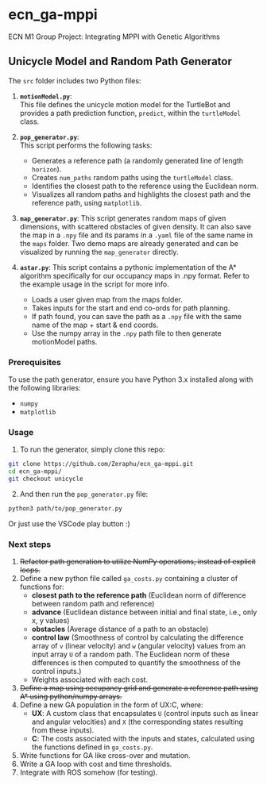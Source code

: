 # ecn_ga-mppi
ECN M1 Group Project: Integrating MPPI with Genetic Algorithms

## Unicycle Model and Random Path Generator

The `src` folder includes two Python files:

1. **`motionModel.py`**:  
    This file defines the unicycle motion model for the TurtleBot and provides a path prediction function, `predict`, within the `turtleModel` class.

2. **`pop_generator.py`**:  
    This script performs the following tasks:  
    - Generates a reference path (a randomly generated line of length `horizon`).  
    - Creates `num_paths` random paths using the `turtleModel` class.  
    - Identifies the closest path to the reference using the Euclidean norm.  
    - Visualizes all random paths and highlights the closest path and the reference path, using `matplotlib`.

3. **`map_generator.py`**:
    This script generates random maps of given dimensions, with scattered obstacles of given density. It can also save the map in a `.npy` file and its params in a `.yaml` file of the same name in the `maps` folder. Two demo maps are already generated and can be visualized by running the `map_generator` directly.

4. **`astar.py`**:
    This script contains a pythonic implementation of the A* algorithm specifically for our occupancy maps in .npy format. Refer to the example usage in the script for more info.
    - Loads a user given map from the maps folder.
    - Takes inputs for the start and end co-ords for path planning.
    - If path found, you can save the path as a `.npy` file with the same name of the map + start & end coords.
    - Use the numpy array in the `.npy` path file to then generate motionModel paths.

### Prerequisites
To use the path generator, ensure you have Python 3.x installed along with the following libraries:  
- `numpy`  
- `matplotlib`

### Usage
1. To run the generator, simply clone this repo:
```bash
git clone https://github.com/Zeraphu/ecn_ga-mppi.git
cd ecn_ga-mppi/
git checkout unicycle
```
2. And then run the `pop_generator.py` file:
```bash
python3 path/to/pop_generator.py
```
Or just use the VSCode play button :)

### Next steps
1. ~~Refactor path generation to utilize NumPy operations, instead of explicit loops.~~
2. Define a new python file called `ga_costs.py` containing a cluster of functions for:
    - **closest path to the reference path** (Euclidean norm of difference between random path and reference)
    - **advance** (Euclidean distance between initial and final state, i.e., only x, y values)
    - **obstacles** (Average distance of a path to an obstacle)
    - **control law** (Smoothness of control by calculating the difference array of `v` (linear velocity) and `w` (angular velocity) values from an input array `U` of a random path. The Euclidean norm of these differences is then computed to quantify the smoothness of the control inputs.)
    - Weights associated with each cost.
3. ~~Define a map using occupancy grid and generate a reference path using A* using python/numpy arrays.~~
4. Define a new GA population in the form of UX:C, where:
    - **UX**: A custom class that encapsulates `U` (control inputs such as linear and angular velocities) and `X` (the corresponding states resulting from these inputs).
    - **C**: The costs associated with the inputs and states, calculated using the functions defined in `ga_costs.py`.
5. Write functions for GA like cross-over and mutation. 
6. Write a GA loop with cost and time thresholds.
7. Integrate with ROS somehow (for testing).